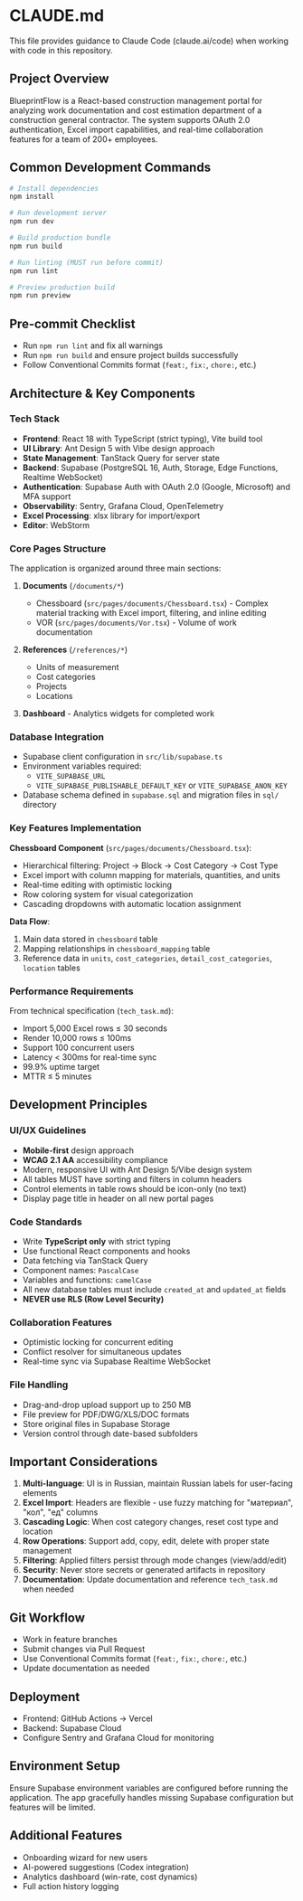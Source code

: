 # CLAUDE.md

This file provides guidance to Claude Code (claude.ai/code) when working with code in this repository.

## Project Overview

BlueprintFlow is a React-based construction management portal for analyzing work documentation and cost estimation department of a construction general contractor. The system supports OAuth 2.0 authentication, Excel import capabilities, and real-time collaboration features for a team of 200+ employees.

## Common Development Commands

```bash
# Install dependencies
npm install

# Run development server
npm run dev

# Build production bundle
npm run build

# Run linting (MUST run before commit)
npm run lint

# Preview production build
npm run preview
```

## Pre-commit Checklist
- Run `npm run lint` and fix all warnings
- Run `npm run build` and ensure project builds successfully
- Follow Conventional Commits format (`feat:`, `fix:`, `chore:`, etc.)

## Architecture & Key Components

### Tech Stack
- **Frontend**: React 18 with TypeScript (strict typing), Vite build tool
- **UI Library**: Ant Design 5 with Vibe design approach
- **State Management**: TanStack Query for server state
- **Backend**: Supabase (PostgreSQL 16, Auth, Storage, Edge Functions, Realtime WebSocket)
- **Authentication**: Supabase Auth with OAuth 2.0 (Google, Microsoft) and MFA support
- **Observability**: Sentry, Grafana Cloud, OpenTelemetry
- **Excel Processing**: xlsx library for import/export
- **Editor**: WebStorm

### Core Pages Structure

The application is organized around three main sections:

1. **Documents** (`/documents/*`)
   - Chessboard (`src/pages/documents/Chessboard.tsx`) - Complex material tracking with Excel import, filtering, and inline editing
   - VOR (`src/pages/documents/Vor.tsx`) - Volume of work documentation

2. **References** (`/references/*`)
   - Units of measurement
   - Cost categories
   - Projects
   - Locations

3. **Dashboard** - Analytics widgets for completed work

### Database Integration

- Supabase client configuration in `src/lib/supabase.ts`
- Environment variables required:
  - `VITE_SUPABASE_URL`
  - `VITE_SUPABASE_PUBLISHABLE_DEFAULT_KEY` or `VITE_SUPABASE_ANON_KEY`
- Database schema defined in `supabase.sql` and migration files in `sql/` directory

### Key Features Implementation

**Chessboard Component** (`src/pages/documents/Chessboard.tsx`):
- Hierarchical filtering: Project → Block → Cost Category → Cost Type
- Excel import with column mapping for materials, quantities, and units
- Real-time editing with optimistic locking
- Row coloring system for visual categorization
- Cascading dropdowns with automatic location assignment

**Data Flow**:
1. Main data stored in `chessboard` table
2. Mapping relationships in `chessboard_mapping` table
3. Reference data in `units`, `cost_categories`, `detail_cost_categories`, `location` tables

### Performance Requirements

From technical specification (`tech_task.md`):
- Import 5,000 Excel rows ≤ 30 seconds
- Render 10,000 rows ≤ 100ms
- Support 100 concurrent users
- Latency < 300ms for real-time sync
- 99.9% uptime target
- MTTR ≤ 5 minutes

## Development Principles

### UI/UX Guidelines
- **Mobile-first** design approach
- **WCAG 2.1 AA** accessibility compliance
- Modern, responsive UI with Ant Design 5/Vibe design system
- All tables MUST have sorting and filters in column headers
- Control elements in table rows should be icon-only (no text)
- Display page title in header on all new portal pages

### Code Standards
- Write **TypeScript only** with strict typing
- Use functional React components and hooks
- Data fetching via TanStack Query
- Component names: `PascalCase`
- Variables and functions: `camelCase`
- All new database tables must include `created_at` and `updated_at` fields
- **NEVER use RLS (Row Level Security)**

### Collaboration Features
- Optimistic locking for concurrent editing
- Conflict resolver for simultaneous updates
- Real-time sync via Supabase Realtime WebSocket

### File Handling
- Drag-and-drop upload support up to 250 MB
- File preview for PDF/DWG/XLS/DOC formats
- Store original files in Supabase Storage
- Version control through date-based subfolders

## Important Considerations

1. **Multi-language**: UI is in Russian, maintain Russian labels for user-facing elements
2. **Excel Import**: Headers are flexible - use fuzzy matching for "материал", "кол", "ед" columns
3. **Cascading Logic**: When cost category changes, reset cost type and location
4. **Row Operations**: Support add, copy, edit, delete with proper state management
5. **Filtering**: Applied filters persist through mode changes (view/add/edit)
6. **Security**: Never store secrets or generated artifacts in repository
7. **Documentation**: Update documentation and reference `tech_task.md` when needed

## Git Workflow
- Work in feature branches
- Submit changes via Pull Request
- Use Conventional Commits format (`feat:`, `fix:`, `chore:`, etc.)
- Update documentation as needed

## Deployment
- Frontend: GitHub Actions → Vercel
- Backend: Supabase Cloud
- Configure Sentry and Grafana Cloud for monitoring

## Environment Setup

Ensure Supabase environment variables are configured before running the application. The app gracefully handles missing Supabase configuration but features will be limited.

## Additional Features
- Onboarding wizard for new users
- AI-powered suggestions (Codex integration)
- Analytics dashboard (win-rate, cost dynamics)
- Full action history logging